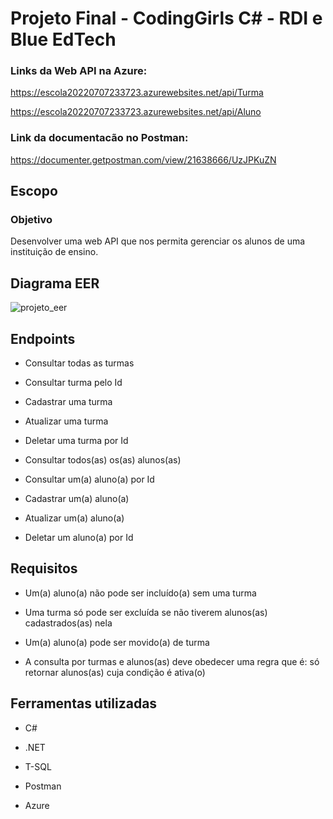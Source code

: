 # Projeto Final - CodingGirls C# - RDI e Blue EdTech


### Links da Web API na Azure:

https://escola20220707233723.azurewebsites.net/api/Turma

https://escola20220707233723.azurewebsites.net/api/Aluno


### Link da documentacão no Postman:

https://documenter.getpostman.com/view/21638666/UzJPKuZN


## Escopo

### Objetivo 

Desenvolver uma web API que nos permita gerenciar os alunos de uma instituição de ensino.


## Diagrama EER

![projeto_eer](https://user-images.githubusercontent.com/100654010/178077352-c10af3bf-e8a5-4a1b-a6ac-5978f3512512.png)


## Endpoints

- Consultar todas as turmas

- Consultar turma pelo Id

- Cadastrar uma turma

- Atualizar uma turma

- Deletar uma turma por Id

- Consultar todos(as) os(as) alunos(as)

- Consultar um(a) aluno(a) por Id

- Cadastrar um(a) aluno(a)

- Atualizar um(a) aluno(a)

- Deletar um aluno(a) por Id

## Requisitos

- Um(a) aluno(a) não pode ser incluído(a) sem uma turma

- Uma turma só pode ser excluída se não tiverem alunos(as) cadastrados(as) nela

- Um(a) aluno(a) pode ser movido(a) de turma

- A consulta por turmas e alunos(as) deve obedecer uma regra que é: só retornar alunos(as) cuja condição é ativa(o)

## Ferramentas utilizadas

- C#

- .NET

- T-SQL

- Postman

- Azure
